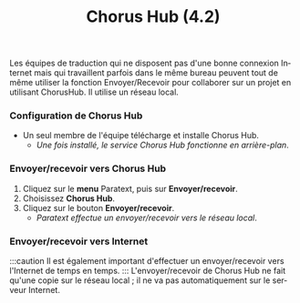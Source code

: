 ﻿---
lang: fr
title: Chorus Hub (4.2)
---
Les équipes de traduction qui ne disposent pas d'une bonne connexion Internet mais qui travaillent parfois dans le même bureau peuvent tout de même utiliser la fonction Envoyer/Recevoir pour collaborer sur un projet en utilisant ChorusHub. Il utilise un réseau local.

### Configuration de Chorus Hub

-  Un seul membre de l'équipe télécharge et installe Chorus Hub.
   -  *Une fois installé, le service Chorus Hub fonctionne en arrière-plan*.

### Envoyer/recevoir vers Chorus Hub

1.  Cliquez sur le **menu** Paratext, puis sur **Envoyer/recevoir**.
1.  Choisissez **Chorus Hub**.
1.  Cliquez sur le bouton **Envoyer/recevoir**.
     -  *Paratext effectue un envoyer/recevoir vers le réseau local*.


### Envoyer/recevoir vers Internet
:::caution
Il est également important d'effectuer un envoyer/recevoir vers l'Internet de temps en temps.
:::
L'envoyer/recevoir de Chorus Hub ne fait qu'une copie sur le réseau local ; il ne va pas automatiquement sur le serveur Internet.

